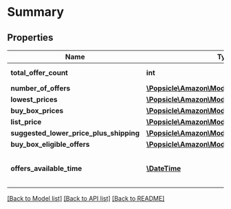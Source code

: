 # Summary

## Properties
Name | Type | Description | Notes
------------ | ------------- | ------------- | -------------
**total_offer_count** | **int** | The number of unique offers contained in NumberOfOffers. | 
**number_of_offers** | [**\Popsicle\Amazon\Model\NumberOfOffers**](NumberOfOffers.md) |  | [optional] 
**lowest_prices** | [**\Popsicle\Amazon\Model\LowestPrices**](LowestPrices.md) |  | [optional] 
**buy_box_prices** | [**\Popsicle\Amazon\Model\BuyBoxPrices**](BuyBoxPrices.md) |  | [optional] 
**list_price** | [**\Popsicle\Amazon\Model\MoneyType**](MoneyType.md) |  | [optional] 
**suggested_lower_price_plus_shipping** | [**\Popsicle\Amazon\Model\MoneyType**](MoneyType.md) |  | [optional] 
**buy_box_eligible_offers** | [**\Popsicle\Amazon\Model\BuyBoxEligibleOffers**](BuyBoxEligibleOffers.md) |  | [optional] 
**offers_available_time** | [**\DateTime**](\DateTime.md) | When the status is ActiveButTooSoonForProcessing, this is the time when the offers will be available for processing. | [optional] 

[[Back to Model list]](../../README.md#documentation-for-models) [[Back to API list]](../../README.md#documentation-for-api-endpoints) [[Back to README]](../../README.md)

